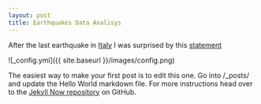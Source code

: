 ```yaml
---
layout: post
title: Earthquakes Data Analisys 
---
```


After the last earthquake in [Italy](http://www.usgs.gov/news/magnitude-62-earthquake-central-italy) I was surprised by this [statement](http://www.huffingtonpost.it/2016/08/24/mario-tozzi_n_11672740.html)

![_config.yml]({{ site.baseurl }}/images/config.png)

The easiest way to make your first post is to edit this one. Go into /_posts/ and update the Hello World markdown file. For more instructions head over to the [Jekyll Now repository](https://github.com/barryclark/jekyll-now) on GitHub.
